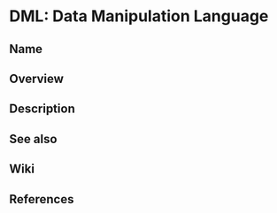 # DML: Data Manipulation Language

## Name

## Overview

## Description

## See also

## Wiki

## References
